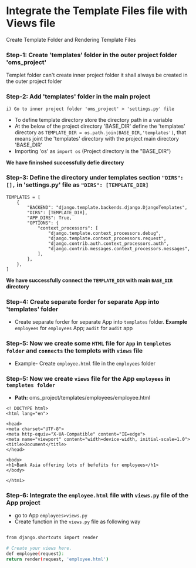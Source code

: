 #	Integrate the Template Files file with Views file
Create Template Folder and Rendering Template Files

###	Step-1: Create 'templates' folder in the outer project folder 'oms_project'
Templet folder can't create inner project folder it shall always be created in the outer project folder

###	Step-2: Add 'templates' folder in the main project
	i) Go to inner project folder 'oms_project' > 'settings.py' file 
	
-	To define template directory store the directory path in a variable
-	At the below of the project directory 'BASE_DIR' define the 'templates' directory as 
	`TEMPLATE_DIR = os.path.join(BASE_DIR,'templates')`, that means joint the 'templates' directory with the project main directory 'BASE_DIR'
-	Importing 'os' as  `import os`
(Project directory is the "BASE_DIR")

**We have fininshed successfully defie directory**

###	Step-3: Define the directory under templates section `"DIRS": [],` in 'settings.py' file as `"DIRS": [TEMPLATE_DIR]`

```
TEMPLATES = [
    {
        "BACKEND": "django.template.backends.django.DjangoTemplates",
        "DIRS": [TEMPLATE_DIR],
        "APP_DIRS": True,
        "OPTIONS": {
            "context_processors": [
                "django.template.context_processors.debug",
                "django.template.context_processors.request",
                "django.contrib.auth.context_processors.auth",
                "django.contrib.messages.context_processors.messages",
            ],
        },
    },
]
```
**We have successfully connect the `TEMPLATE_DIR` with main `BASE_DIR` directory**

###	Step-4: Create separate forder for separate App into 'templates' folder
-	Create separate forder for separate App into `templates` folder. **Example** `employees` for `employees` App; `audit` for `audit` app 

###	Step-5:	Now we create some `HTML` file for `App` in `templetes folder` and `connects` the templets with `views` file

-	Example- Create `employee.html` file in the `employees` folder

###	Step-5:	Now we create `views` file for the App `employees` in `templetes folder`

-	**Path:** oms_project/templates/employees/employee.html

```
<! DOCTYPE html>
<html lang="en">

<head>
<meta charset="UTF-8">
<meta http-equiv="X-UA-Compatible" content="IE=edge">
<meta name="viewport" content="width=device-width, initial-scale=1.0">
<title>Document</title>
</head>

<body>
<h1>Bank Asia offering lots of befefits for employees</h1>
</body>

</htm1>

```

### Step-6: Integrate the `employee.html` file with `views.py` file of the App project

-	go to App `employees>views.py`
-	Create function in the `views.py` file as following way

``` bash

from django.shortcuts import render

# Create your views here.
def employee(request):
return render(request, 'employee.html')

```